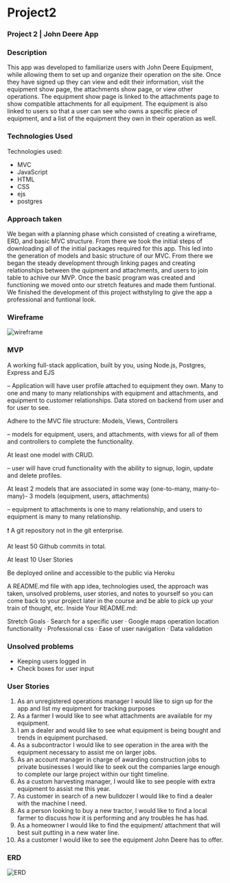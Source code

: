 # Project2
### Project 2 | John Deere App

### Description
This app was developed to familiarize users with John Deere Equipment, while allowing them to set up and organize their operation on the site. Once they have signed up they can view and edit their information, visit the equipment show page, the attachments show page, or view other operations. The equipment show page is linked to the attachments page to show compatible attachments for all equipment. The equipment is also linked to users so that a user can see who owns a specific piece of equipment, and a list of the equipment they own in their operation as well.

### Technologies Used
Technologies used:
- MVC
- JavaScript
- HTML
- CSS
- ejs
- postgres

### Approach taken
We began with a planning phase which consisted of creating a wireframe, ERD, and basic MVC structure. From there we took the initial steps of downloading all of the initial packages required for this app. This led into the generation of models and basic structure of our MVC. From there we began the steady development through linking pages and creating relationships between the quipment and attachments, and users to join table to achive our MVP. Once the basic program was created and functioning we moved onto our stretch features and made them funtional. We finished the development of this project withstyling to give the app a professional and funtional look.

### Wireframe

![wireframe]()

### MVP

A working full-stack application, built by you, using Node.js, Postgres, Express and EJS 

– Application will have user profile attached to equipment they own. Many to one and many to many relationships with equipment and attachments, and equipment to customer relationships. Data stored on backend from user and for user to see.

Adhere to the MVC file structure: Models, Views, Controllers 

– models for equipment, users, and attachments, with views for all of them and controllers to complete the functionality.

At least one model with CRUD. 

– user will have crud functionality with the ability to signup, login, update and delete profiles.

At least 2 models that are associated in some way (one-to-many, many-to-many)- 3 models (equipment, users, attachments) 

– equipment to attachments is one to many relationship, and users to equipment is many to many relationship.

:exclamation: A git repository not in the git enterprise.

At least 50 Github commits in total.

At least 10 User Stories

Be deployed online and accessible to the public via Heroku

A README.md file with app idea, technologies used, the approach was taken, unsolved problems, user stories, and notes to yourself so you can come back to your project later in the course and be able to pick up your train of thought, etc. Inside Your README.md:
 
Stretch Goals
·     Search for a specific user
·     Google maps operation location functionality
·     Professional css
·     Ease of user navigation
·     Data validation

### Unsolved problems

- Keeping users logged in
- Check boxes for user input

### User Stories

1.    As an unregistered operations manager I would like to sign up for the app and list my equipment for tracking purposes
2.    As a farmer I would like to see what attachments are available for my equipment.
3.    I am a dealer and would like to see what equipment is being bought and trends in equipment purchased.
4.    As a subcontractor I would like to see operation in the area with the equipment necessary to assist me on larger jobs.
5.    As an account manager in charge of awarding construction jobs to private businesses I would like to seek out the companies large enough to complete our large project within our tight timeline.
6.    As a custom harvesting manager, I would like to see people with extra equipment to assist me this year.
7.    As customer in search of a new bulldozer I would like to find a dealer with the machine I need.
8.    As a person looking to buy a new tractor, I would like to find a local farmer to discuss how it is performing and any troubles he has had.
9.    As a homeowner I would like to find the equipment/ attachment that will best suit putting in a new water line.
10. As a customer I would like to see the equipment John Deere has to offer.

### ERD
![ERD](https://i.imgur.com/I89fjTk.png)